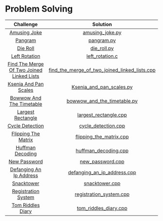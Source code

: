 # Problem Solving

| Challenge | Solution |
|:-------------:| :-----:|
|[Amusing Joke](https://codeforces.com/problemset/problem/141/A)|[amusing_joke.py](CS21-Science-Day-10/amusing_joke.py)|
|[Pangram](https://codeforces.com/problemset/problem/520/A)|[pangram.py](CS21-Science-Day-10/pangram.py)|
|[Die Roll](http://codeforces.com/contest/9/problem/A)|[die_roll.py](CS21-Science-Day-1/die_roll.py)|
|[Left Rotation](https://www.hackerrank.com/challenges/array-left-rotation/problem)|[left_rotation.c](CS21-Science-Day-1/left_rotation.c)|
|[Find The Merge Of Two Joined Linked Lists](https://www.hackerrank.com/challenges/find-the-merge-point-of-two-joined-linked-lists/problem)|[find_the_merge_of_two_joined_linked_lists.cpp](CS21-Science-Day-2/find_the_merge_of_two_joined_linked_lists.cpp)|
|[Ksenia And Pan Scales](https://codeforces.com/contest/382/problem/A?csrf_token=4d09a8c581f1c0a15d0a42f90d248f6e)|[Ksenia_and_pan_scales.py](CS21-Science-Day-2/Ksenia_and_pan_scales.py)|
|[Bowwow And The Timetable](https://codeforces.com/contest/1204/problem/A)|[bowwow_and_the_timetable.py](CS21-Science-Day-3/bowwow_and_the_timetable.py)|
|[Largest Rectangle](https://www.hackerrank.com/challenges/largest-rectangle/problem)|[largest_rectangle.cpp](CS21-Science-Day-3/largest_rectangle.cpp)|
|[Cycle Detection](https://www.hackerrank.com/challenges/detect-whether-a-linked-list-contains-a-cycle/problem)|[cycle_detection.cpp](CS21-Science-Day-5/cycle_detection.cpp)|
|[Flipping The Matrix](https://www.hackerrank.com/challenges/flipping-the-matrix/problem)|[flipping_the_matrix.cpp](CS21-Science-Day-5/flipping_the_matrix.cpp)|
|[Huffman Decoding](https://www.hackerrank.com/challenges/tree-huffman-decoding/problem)|[huffman_decoding.cpp](CS21-Science-Day-6/huffman_decoding.cpp)|
|[New Password](http://codeforces.com/contest/770/problem/A)|[new_password.cpp](CS21-Science-Day-6/new_password.cpp)|
|[Defanging An Ip Address](https://leetcode.com/problems/defanging-an-ip-address/)|[defanging_an_ip_address.cpp](CS21-Science-Day-8/defanging_an_ip_address.cpp)|
|[Snacktower](https://codeforces.com/problemset/problem/767/A)|[snacktower.cpp](CS21-Science-Day-8/snacktower.cpp)|
|[Registration System](https://codeforces.com/contest/4/problem/C)|[registration_system.cpp](CS21-Science-Day-9/registration_system.cpp)|
|[Tom Riddles Diary](https://codeforces.com/contest/855/problem/A)|[tom_riddles_diary.cpp](CS21-Science-Day-9/tom_riddles_diary.cpp)|
